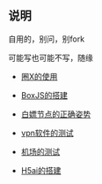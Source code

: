 ## 说明


自用的，别问，别fork

可能写也可能不写，随缘


* [圈X的使用]()

* [BoxJS的搭建]()

* [白嫖节点的正确姿势](https://ghproxy.com/https://github.com/Yiov/notes/tree/main/Proxy)

* [vpn软件的测试]()

* [机场的测试]()

* [H5ai的搭建]()
